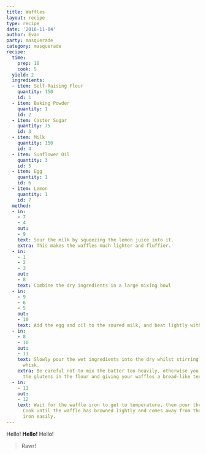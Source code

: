 ```yaml
---
title: Waffles
layout: recipe
type: recipe
date: '2016-11-04'
author: Evan
party: masquerade
category: masquerade
recipe:
  time:
    prep: 10
    cook: 5
  yield: 2
  ingredients:
  - item: Self-Raising Flour
    quantity: 150
    id: 1
  - item: Baking Powder
    quantity: 1
    id: 2
  - item: Caster Sugar
    quantity: 75
    id: 3
  - item: Milk
    quantity: 150
    id: 4
  - item: Sunflower Oil
    quantity: 3
    id: 5
  - item: Egg
    quantity: 1
    id: 6
  - item: Lemon
    quantity: 1
    id: 7
  method:
  - in:
    - 7
    - 4
    out:
    - 9
    text: Sour the milk by squeezing the lemon juice into it.
    extra: This makes the waffles much lighter and fluffier.
  - in:
    - 1
    - 2
    - 3
    out:
    - 8
    text: Combine the dry ingredients in a large mixing bowl
  - in:
    - 9
    - 6
    - 5
    out:
    - 10
    text: Add the egg and oil to the soured milk, and beat lightly with a fork
  - in:
    - 8
    - 10
    out:
    - 11
    text: Slowly pour the wet ingredients into the dry whilst stirring with a balloon
      whisk.
    extra: Be careful not to mix the batter too heavily, otherwise you risk activating
      the glutens in the flour and giving your waffles a bread-like texture.
  - in:
    - 11
    out:
    - 12
    text: Wait for the waffle iron to get to temperature, then pour the batter in.
      Cook until the waffle has browned lightly and comes away from the sides of the
      iron easily.
---
```


Hello! **Hello!** Hello!

> Rawr!